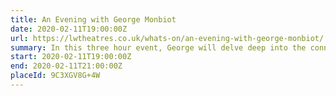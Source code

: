 ```yaml
---
title: An Evening with George Monbiot
date: 2020-02-11T19:00:00Z
url: https://lwtheatres.co.uk/whats-on/an-evening-with-george-monbiot/
summary: In this three hour event, George will delve deep into the connections and concerns around climate emergency, consumerism and mental health, and offer practical solutions and advice in these challenging times.
start: 2020-02-11T19:00:00Z
end: 2020-02-11T21:00:00Z
placeId: 9C3XGV8G+4W
---
```

